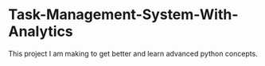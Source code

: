 # Task-Management-System-With-Analytics
This project I am making to get better and learn advanced python concepts.
